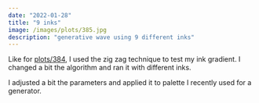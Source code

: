 ```yaml
---
date: "2022-01-28"
title: "9 inks"
image: /images/plots/385.jpg
description: "generative wave using 9 different inks"
---
```


Like for [plots/384](/plots/384), I used the zig zag technique to test my ink gradient. I changed a bit the algorithm and ran it with different inks.

I adjusted a bit the parameters and applied it to palette I recently used for a generator.
